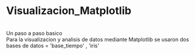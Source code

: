 # Visualizacion_Matplotlib
<br>Un paso a paso basico<br>
Para la visualizacion y analisis de datos mediante Matplotlib
se usaron dos bases de datos = 'base_tiempo' , 'iris'
